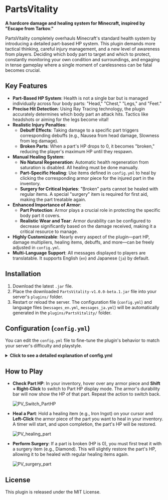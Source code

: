 # PartsVitality

**A hardcore damage and healing system for Minecraft, inspired by "Escape from Tarkov."**

PartsVitality completely overhauls Minecraft's standard health system by introducing a detailed part-based HP system. This plugin demands more tactical thinking, careful injury management, and a new level of awareness from players. Deciding which body part to target and which to protect, constantly monitoring your own condition and surroundings, and engaging in tense gameplay where a single moment of carelessness can be fatal becomes crucial.

## Key Features

- **Part-Based HP System**: Health is not a single bar but is managed individually across four body parts: "Head," "Chest," "Legs," and "Feet."
- **Precise Hit Detection**: Using Ray Tracing technology, the plugin accurately determines which body part an attack hits. Tactics like headshots or aiming for the legs become vital!
- **Realistic Injury Penalties**:
  - **Debuff Effects**: Taking damage to a specific part triggers corresponding debuffs (e.g., Nausea from head damage, Slowness from leg damage).
  - **Broken Parts**: When a part's HP drops to 0, it becomes "broken," reducing the player's maximum HP until they respawn.
- **Manual Healing System**:
  - **No Natural Regeneration**: Automatic health regeneration from saturation is disabled. All healing must be done manually.
  - **Part-Specific Healing**: Use items defined in `config.yml` to heal by clicking the corresponding armor piece for the injured part in the inventory.
  - **Surgery for Critical Injuries**: "Broken" parts cannot be healed with regular items. A special "surgery" item is required for first aid, making the part treatable again.
- **Enhanced Importance of Armor**:
  - **Part Protection**: Armor plays a crucial role in protecting the specific body part it covers.
  - **Realistic Wear and Tear**: Armor durability can be configured to decrease significantly based on the damage received, making it a critical resource to manage.
- **Highly Customizable**: Nearly every aspect of the plugin—part HP, damage multipliers, healing items, debuffs, and more—can be freely adjusted in `config.yml`.
- **Multi-Language Support**: All messages displayed to players are translatable. It supports English (`en`) and Japanese (`ja`) by default.

## Installation

1.  Download the latest `.jar` file.
2.  Place the downloaded `PartsVitality-v1.0.0-beta.1.jar` file into your server's `plugins/` folder.
3.  Restart or reload the server. The configuration file (`config.yml`) and language files (`messages_en.yml`, `messages_ja.yml`) will be automatically generated in the `plugins/PartsVitality/` folder.

## Configuration (`config.yml`)

You can edit the `config.yml` file to fine-tune the plugin's behavior to match your server's difficulty and playstyle.

<details>
<summary><strong>Click to see a detailed explanation of config.yml</strong></summary>

```yaml
# Set the language to use (e.g., en, ja)
language: "en"

# Max HP for each body part
parts:
  head:
    max-hp: 20.0
  chest:
    max-hp: 29.0
  # ... and so on

# Damage calculation settings
damage:
  # Multiplier to convert vanilla heart damage to part damage.
  # A higher value makes parts break more easily, increasing difficulty.
  damage-multiplier: 5.0
  # Precision of the hit detection. Larger values reduce server load but decrease accuracy. (Recommended: 0.1 ~ 0.5)
  ray-trace-step: 0.1

# Settings for regular healing
healing:
  # Time required for healing (in seconds).
  duration-seconds: 3
  # ... sound settings ...

# Settings for surgery (healing broken parts)
surgery:
  # Time required for surgery (in seconds).
  duration-seconds: 10
  # Amount of part HP restored by surgery. Setting this to 1.0 will make the part usable again and allow normal healing.
  restored-hp: 1.0
  # ... sound settings ...

# Max health penalty for each broken part (2.0 = 1 heart).
health-penalty-per-broken-part: 5.0 # 2.5 hearts

# Items used for regular healing and their heal amount.
healing-items:
  IRON_INGOT: 10.0
  GOLD_INGOT: 15.0

# Items used for surgery (only usable on parts with 0 HP).
surgery-items:
  DIAMOND: true

# Debuffs applied when a part's HP falls below a certain threshold.
debuffs:
  head:
    - threshold: 0.5 # 50% or less
      effect: CONFUSION
      level: 0
  # ... and so on

# Durability settings
durability:
  # If true, armor durability decreases based on the amount of part damage received.
  use-custom-durability-damage: true
  # How much part damage equals 1 point of durability damage.
  # A smaller value means armor wears out faster. 0.4 is balanced around leather armor.
  damage-per-durability-point: 0.4
```

</details>

## How to Play

- **Check Part HP**: In your inventory, hover over any armor piece and **Shift + Right-Click** to switch to Part HP display mode. The armor's durability bar will now show the HP of that part. Repeat the action to switch back.

  ![PV_Switch_PartHP](https://github.com/user-attachments/assets/1a53fee7-3a96-4d2a-b711-e8a35c0db0c5)

- **Heal a Part**: Hold a healing item (e.g., Iron Ingot) on your cursor and **Left-Click** the armor piece of the part you want to heal in your inventory. A timer will start, and upon completion, the part's HP will be restored.

  ![PV_healing_part](https://github.com/user-attachments/assets/9010611c-368e-47ea-8db8-30036f27538a)

- **Perform Surgery**: If a part is broken (HP is 0), you must first treat it with a surgery item (e.g., Diamond). This will slightly restore the part's HP, allowing it to be healed with regular healing items again.

  ![PV_surgery_part](https://github.com/user-attachments/assets/b82d01d0-96b0-4f68-a3ab-ca2659c9b1c7)

## License

This plugin is released under the MIT License.
